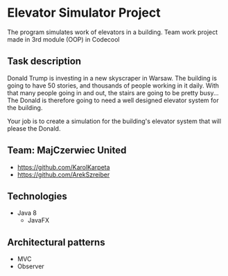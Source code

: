 # Elevator Simulator Project
The program simulates work of elevators in a building.
Team work project made in 3rd module (OOP) in Codecool

## Task description
Donald Trump is investing in a new skyscraper in Warsaw. The building is going to have 50 stories, and thousands of people working in it daily. With that many people going in and out, the stairs are going to be pretty busy... The Donald is therefore going to need a well designed elevator system for the building.

Your job is to create a simulation for the building's elevator system that will please the Donald.

## Team: MajCzerwiec United
* https://github.com/KarolKarpeta
* https://github.com/ArekSzreiber

## Technologies
* Java 8
    - JavaFX
## Architectural patterns
- MVC
- Observer


